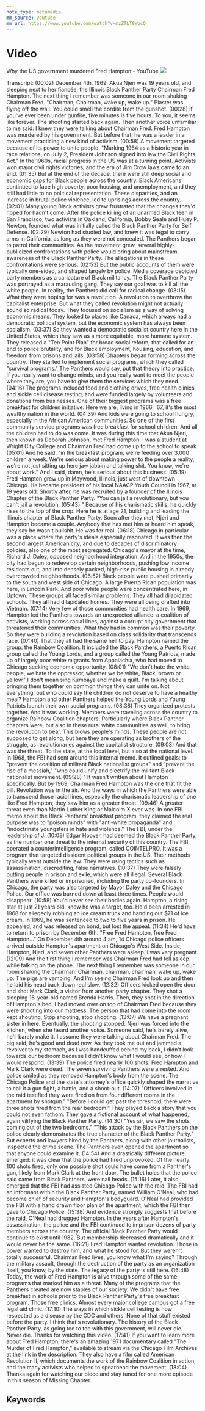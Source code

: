 ```yaml
---
note_type: metamedia
mm_source: youtube
mm_url: https://www.youtube.com/watch?v=mzZTLT8WpcQ
---
```


# Video

Why the US government murdered Fred Hampton - YouTube
![](https://www.youtube.com/watch?v=mzZTLT8WpcQ)

Transcript:
(00:02) December 4th, 1969. Akua Njeri was 19 years old, and sleeping next to her fiancée: the Illinois Black Panther Party Chairman Fred Hampton. The next thing I remember was someone in our room shaking Chairman Fred. "Chairman, Chairman, wake up, wake up." Plaster was flying off the wall. You could smell the cordite from the gunshot.
(00:28) If you've ever been under gunfire, five minutes is five hours. To you, it seems like forever. The shooting started back again. Then another voice unfamiliar to me said: I knew they were talking about Chairman Fred. Fred Hampton was murdered by his government. But before that, he was a leader in a movement practicing a new kind of activism.
(00:58) A movement targeted because of its power to unite people. "Marking 1964 as a historic year in race relations, on July 2, President Johnson signed into law the Civil Rights Act." In the 1960s, racial progress in the US was at a turning point. Activists won major civil rights victories, and the era of Jim Crow laws came to an end.
(01:35) But at the end of the decade, there were still deep social and economic gaps for Black people across the country. Black Americans continued to face high poverty, poor housing, and unemployment, and they still had little to no political representation. These disparities, and an increase in brutal police violence, led to uprisings across the country.
(02:01) Many young Black activists grew frustrated that the changes they'd hoped for hadn't come. After the police killing of an unarmed Black teen in San Francisco, two activists in Oakland, California, Bobby Seale and Huey P. Newton, founded what was initially called the Black Panther Party for Self Defense.
(02:29) Newton had studied law, and knew it was legal to carry arms in California, as long as they were not concealed. The Panthers began to patrol their communities. As the movement grew, several highly-publicized confrontations with police would bring about mainstream awareness of the Black Panther Party. The allegations in these confrontations were serious.
(02:53) But the public accounts of them were typically one-sided, and shaped largely by police. Media coverage depicted party members as a caricature of Black militancy. The Black Panther Party was portrayed as a marauding gang. They say our goal was to kill all the white people. In reality, the Panthers did call for radical change.
(03:15) What they were hoping for was a revolution. A revolution to overthrow the capitalist enterprise. But what they called revolution might not actually sound so radical today. They focused on socialism as a way of solving economic means. They looked to places like Canada, which always had a democratic political system, but the economic system has always been socialism.
(03:37) So they wanted a democratic socialist country here in the United States, which they saw as a more equitable, more humane system. They released a "Ten Point Plan" for broad social reform, that called for an end to police brutality, and for Black employment, housing, education, and freedom from prisons and jails.
(03:58) Chapters began forming across the country. They started to implement social programs, which they called "survival programs." The Panthers would say, put that theory into practice. If you really want to change minds, and you really want to meet the people where they are, you have to give them the services which they need.
(04:16) The programs included food and clothing drives, free health clinics, and sickle cell disease testing, and were funded largely by volunteers and donations from businesses. One of their biggest programs was a free breakfast for children initiative. Here we are, living in 1966, '67, it's the most wealthy nation in the world.
(04:39) And kids were going to school hungry, especially in the African American communities. So one of the first community service programs was free breakfast for school children. And all the children had to do was come. It was during this time that Akua Njeri, then known as Deborah Johnson, met Fred Hampton. I was a student at Wright City College and Chairman Fred had come up to the school to speak.
(05:01) And he said, "in the breakfast program, we're feeding over 3,000 children a week. We're serious about making power to the people a reality, we're not just sitting up here jaw jabbin and talking shit. You know, we're about work." And I said, damn, he's serious about this business.
(05:19) Fred Hampton grew up in Maywood, Illinois, just west of downtown Chicago. He became president of his local NAACP Youth Council in 1967, at 19 years old. Shortly after, he was recruited by a founder of the Illinois Chapter of the Black Panther Party. "You can jail a revolutionary, but you can't jail a revolution.
(05:43) " Because of his charismatic skills, he quickly rises to the top of the crop. Here he is at age 21, building and leading the Illinois chapter of Black Panther Party. Soon after they met, Njeri and Hampton became a couple. Anybody that has met him or heard him speak, they say he wasn't bullshit. He was for real.
(06:18) Chicago in particular was a place where the party's ideals especially resonated. It was then the second largest American city, and due to decades of discriminatory policies, also one of the most segregated. Chicago's mayor at the time, Richard J. Daley, opposed neighborhood integration. And in the 1950s, the city had begun to redevelop certain neighborhoods, pushing low income residents out, and into densely packed, high-rise public housing in already overcrowded neighborhoods.
(06:52) Black people were pushed primarily to the south and west side of Chicago. A large Puerto Rican population was here, in Lincoln Park. And poor white people were concentrated here, in Uptown. These groups all faced similar problems. They all had dilapidated schools. They all had dilapidated homes. They were all being drafted into Vietnam.
(07:14) Very few of those communities had health care. In 1969, Hampton led the Panthers towards an unexpected alliance: a coalition of activists, working across racial lines, against a corrupt city government that threatened their communities. What they had in common was their poverty. So they were building a revolution based on class solidarity that transcends race.
(07:40) That they all had the same hell to pay. Hampton named the group: the Rainbow Coalition. It included the Black Panthers, a Puerto Rican group called the Young Lords, and a group called the Young Patriots, made up of largely poor white migrants from Appalachia, who had moved to Chicago seeking economic opportunity.
(08:01) "We don't hate the white people, we hate the oppressor, whether we be white, Black, brown or yellow." I don't mean sing Kumbaya and make a quilt. I'm talking about bringing them together on common things they can unite on. Not everything, but who could say the children do not deserve to have a healthy meal? Hampton and other Panthers helped the Young Lords and Young Patriots launch their own social programs.
(08:38) They organized protests together. And it was working. Members were traveling across the country to organize Rainbow Coalition chapters. Particularly where Black Panther chapters were, but also in these rural white communities as well, to bring the revolution to bear. This blows people's minds. These people are not supposed to get along, but here they are operating as brothers of the struggle, as revolutionaries against the capitalist structure.
(09:03) And that was the threat. To the state, at the local level, but also at the national level. In 1968, the FBI had sent around this internal memo. It outlined goals: to "prevent the coalition of militant Black nationalist groups" and "prevent the rise of a messiah," "who could unify and electrify the militant Black nationalist movement.
(09:28) " It wasn't written about Hampton specifically. But by 1969, Chairman Fred Hampton was the one that fit the bill. Revolution was in the air. And the ways in which the Panthers were able to transcend those racial lines, especially the charismatic leadership of one like Fred Hampton, they saw him as a greater threat.
(09:46) A greater threat even than Martin Luther King or Malcolm X ever was. In one FBI memo about the Black Panthers' breakfast program, they claimed the real purpose was to "poison minds" with "anti-white propaganda" and "indoctrinate youngsters in hate and violence." The FBI, under the leadership of J.
(10:08) Edgar Hoover, had deemed the Black Panther Party, as the number one threat to the internal security of this country. The FBI operated a counterintelligence program, called COINTELPRO. It was a program that targeted dissident political groups in the US. Their methods typically went outside the law. They were using tactics such as assassination, discrediting, false narratives.
(10:37) They were falsely putting people in prison and exile, which were all illegal. Several Black Panthers were killed or imprisoned, including the party co-founders. In Chicago, the party was also targeted by Mayor Daley and the Chicago Police. Our office was burned down at least three times. People would disappear.
(10:58) You'd never see their bodies again. Hampton, a rising star at just 21 years old, knew he was a target, too. He'd been arrested in 1968 for allegedly robbing an ice cream truck and handing out $71 of ice cream. In 1969, he was sentenced to two to five years in prison. He appealed, and was released on bond, but lost the appeal.
(11:34) He'd have to return to prison by December 6th. "Free Fred Hampton, free Fred Hampton..." On December 4th around 4 am, 14 Chicago police officers arrived outside Hampton's apartment on Chicago's West Side. Inside, Hampton, Njeri, and seven other Panthers were asleep. I was very pregnant.
(12:09) And the first thing I remember was Chairman Fred had fell asleep while talking on the phone. The next thing I remember was someone in our room shaking the chairman. Chairman, chairman, chairman, wake up, wake up. The pigs are vamping. And I'm seeing Chairman Fred look up and then he laid his head back down real slow.
(12:32) Officers kicked open the door and shot Mark Clark, a visitor from another party chapter. They shot a sleeping 18-year-old named Brenda Harris. Then, they shot in the direction of Hampton's bed. I had moved over on top of Chairman Fred because they were shooting into our mattress. The person that had come into the room kept shouting, Stop shooting, stop shooting.
(13:07) We have a pregnant sister in here. Eventually, the shooting stopped. Njeri was forced into the kitchen, when she heard another voice. Someone said, he's barely alive, he'll barely make it. I assume they were talking about Chairman Fred. The pig said, he's good and dead now. As they took me out and jammed a revolver to my stomach, as I was handcuffed behind my back, I didn't look towards our bedroom because I didn't know what I would see, or how I would respond.
(13:39) The police fired nearly 100 shots. Fred Hampton and Mark Clark were dead. The seven surviving Panthers were arrested. And police smiled as they removed Hampton's body from the scene. The Chicago Police and the state's attorney's office quickly shaped the narrative to call it a gun fight, a battle, and a shoot-out.
(14:07) "Officers involved in the raid testified they were fired on from four different rooms in the apartment by shotgun." "Before I could get past the threshold, there were three shots fired from the rear bedroom." They played back a story that you could not even fathom. They gave a fictional account of what happened, again vilifying the Black Panther Party.
(14:30) "Yes sir, we saw the shots coming out of the two bedrooms." "This attack by the Black Panthers on the police clearly demonstrates the true character of the Black Panther Party." But experts and lawyers hired by the Panthers, along with other journalists, inspected the crime scene. The Panthers even opened the apartment so that anyone could examine it.
(14:54) And a drastically different picture emerged: it was clear that the police had fired unprovoked. Of the nearly 100 shots fired, only one possible shot could have come from a Panther's gun, likely from Mark Clark at the front door. The bullet holes that the police said came from Black Panthers, were nail heads.
(15:16) Later, it also emerged that the FBI had assisted Chicago Police with the raid. The FBI had an informant within the Black Panther Party, named William O'Neal, who had become chief of security and Hampton's bodyguard. O'Neal had provided the FBI with a hand drawn floor plan of the apartment, which the FBI then gave to Chicago Police.
(15:38) And evidence strongly suggests that before the raid, O'Neal had drugged Hampton. In the years after Hampton's assassination, the police and the FBI continued to imprison dozens of party members across the country. The official Black Panther Party would continue to exist until 1982. But membership decreased dramatically and it would never be the same.
(16:21) Fred Hampton wanted revolution. Those in power wanted to destroy him, and what he stood for. But they weren't totally successful. Chairman Fred lives, you know what I'm saying? Through the military assault, through the destruction of the party as an organization itself, you know, by the state. The legacy of the party is still here.
(16:48) Today, the work of Fred Hampton is alive through some of the same programs that marked him as a threat. Many of the programs that the Panthers created are now staples of our society. We didn't have free breakfast in schools prior to the Black Panther Party's free breakfast program. Those free clinics. Almost every major college campus got a free legal aid clinic.
(17:10) The ways in which sickle cell testing is now respected as a disease by the CDC and others. None of that stuff existed before the party. I think that's revolutionary. The history of the Black Panther Party, as going toe to toe with this government, will never die. Never die. Thanks for watching this video.
(17:41) If you want to learn more about Fred Hampton, there's an amazing 1971 documentary called "The Murder of Fred Hampton," available to stream via the Chicago Film Archives at the link in the description. They also have a film called American Revolution II, which documents the work of the Rainbow Coalition in action, and the many activists who helped to spearhead the movement.
(18:04) Thanks again for watching our piece and stay tuned for one more episode in this season of Missing Chapter.


## Keywords